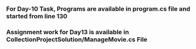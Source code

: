 ### For Day-10 Task, Programs are available in program.cs file and started from line 130
### Assignment work for Day13 is available in CollectionProjectSolution/ManageMovie.cs File
